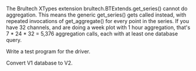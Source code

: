 The Brultech XTypes extension brultech.BTExtends.get_series() cannot do aggregation. This means
the generic get_series() gets called instead, with repeated invocations of get_aggregate() for every
point in the series. If you have 32 channels, and are doing a week plot with 1 hour aggregation, that's
7 * 24 * 32 = 5,376 aggregation calls, each with at least one database query.

Write a test program for the driver.

Convert V1 database to V2.